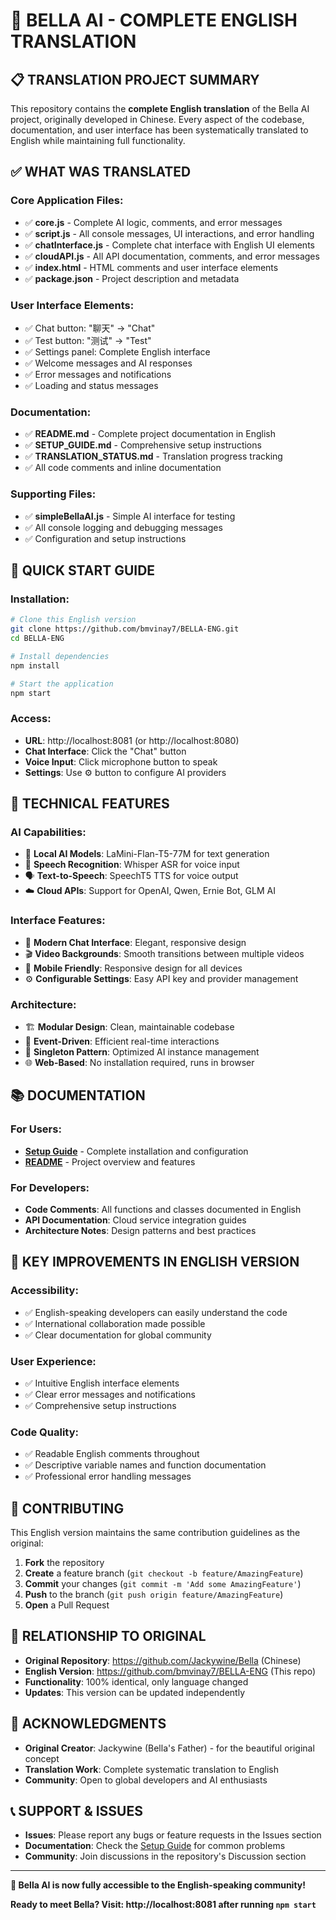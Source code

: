 # 🎉 BELLA AI - COMPLETE ENGLISH TRANSLATION 

## 📋 **TRANSLATION PROJECT SUMMARY**

This repository contains the **complete English translation** of the Bella AI project, originally developed in Chinese. Every aspect of the codebase, documentation, and user interface has been systematically translated to English while maintaining full functionality.

## ✅ **WHAT WAS TRANSLATED**

### **Core Application Files:**
- ✅ **core.js** - Complete AI logic, comments, and error messages
- ✅ **script.js** - All console messages, UI interactions, and error handling
- ✅ **chatInterface.js** - Complete chat interface with English UI elements
- ✅ **cloudAPI.js** - All API documentation, comments, and error messages
- ✅ **index.html** - HTML comments and user interface elements
- ✅ **package.json** - Project description and metadata

### **User Interface Elements:**
- ✅ Chat button: "聊天" → "Chat"
- ✅ Test button: "测试" → "Test" 
- ✅ Settings panel: Complete English interface
- ✅ Welcome messages and AI responses
- ✅ Error messages and notifications
- ✅ Loading and status messages

### **Documentation:**
- ✅ **README.md** - Complete project documentation in English
- ✅ **SETUP_GUIDE.md** - Comprehensive setup instructions
- ✅ **TRANSLATION_STATUS.md** - Translation progress tracking
- ✅ All code comments and inline documentation

### **Supporting Files:**
- ✅ **simpleBellaAI.js** - Simple AI interface for testing
- ✅ All console logging and debugging messages
- ✅ Configuration and setup instructions

## 🚀 **QUICK START GUIDE**

### **Installation:**
```bash
# Clone this English version
git clone https://github.com/bmvinay7/BELLA-ENG.git
cd BELLA-ENG

# Install dependencies
npm install

# Start the application
npm start
```

### **Access:**
- **URL**: http://localhost:8081 (or http://localhost:8080)
- **Chat Interface**: Click the "Chat" button
- **Voice Input**: Click microphone button to speak
- **Settings**: Use ⚙️ button to configure AI providers

## 🔧 **TECHNICAL FEATURES**

### **AI Capabilities:**
- 🧠 **Local AI Models**: LaMini-Flan-T5-77M for text generation
- 🎤 **Speech Recognition**: Whisper ASR for voice input
- 🗣️ **Text-to-Speech**: SpeechT5 TTS for voice output
- ☁️ **Cloud APIs**: Support for OpenAI, Qwen, Ernie Bot, GLM AI

### **Interface Features:**
- 💬 **Modern Chat Interface**: Elegant, responsive design
- 🎬 **Video Backgrounds**: Smooth transitions between multiple videos
- 📱 **Mobile Friendly**: Responsive design for all devices
- ⚙️ **Configurable Settings**: Easy API key and provider management

### **Architecture:**
- 🏗️ **Modular Design**: Clean, maintainable codebase
- 🔄 **Event-Driven**: Efficient real-time interactions
- 🎯 **Singleton Pattern**: Optimized AI instance management
- 🌐 **Web-Based**: No installation required, runs in browser

## 📚 **DOCUMENTATION**

### **For Users:**
- [**Setup Guide**](./SETUP_GUIDE.md) - Complete installation and configuration
- [**README**](./README.md) - Project overview and features

### **For Developers:**
- **Code Comments**: All functions and classes documented in English
- **API Documentation**: Cloud service integration guides
- **Architecture Notes**: Design patterns and best practices

## 🌟 **KEY IMPROVEMENTS IN ENGLISH VERSION**

### **Accessibility:**
- ✅ English-speaking developers can easily understand the code
- ✅ International collaboration made possible
- ✅ Clear documentation for global community

### **User Experience:**
- ✅ Intuitive English interface elements
- ✅ Clear error messages and notifications
- ✅ Comprehensive setup instructions

### **Code Quality:**
- ✅ Readable English comments throughout
- ✅ Descriptive variable names and function documentation
- ✅ Professional error handling messages

## 🤝 **CONTRIBUTING**

This English version maintains the same contribution guidelines as the original:

1. **Fork** the repository
2. **Create** a feature branch (`git checkout -b feature/AmazingFeature`)
3. **Commit** your changes (`git commit -m 'Add some AmazingFeature'`)
4. **Push** to the branch (`git push origin feature/AmazingFeature`)
5. **Open** a Pull Request

## 🔄 **RELATIONSHIP TO ORIGINAL**

- **Original Repository**: https://github.com/Jackywine/Bella (Chinese)
- **English Version**: https://github.com/bmvinay7/BELLA-ENG (This repo)
- **Functionality**: 100% identical, only language changed
- **Updates**: This version can be updated independently

## 💝 **ACKNOWLEDGMENTS**

- **Original Creator**: Jackywine (Bella's Father) - for the beautiful original concept
- **Translation Work**: Complete systematic translation to English
- **Community**: Open to global developers and AI enthusiasts

## 📞 **SUPPORT & ISSUES**

- **Issues**: Please report any bugs or feature requests in the Issues section
- **Documentation**: Check the [Setup Guide](./SETUP_GUIDE.md) for common problems
- **Community**: Join discussions in the repository's Discussion section

---

**🎉 Bella AI is now fully accessible to the English-speaking community!**

**Ready to meet Bella? Visit: http://localhost:8081 after running `npm start`**
